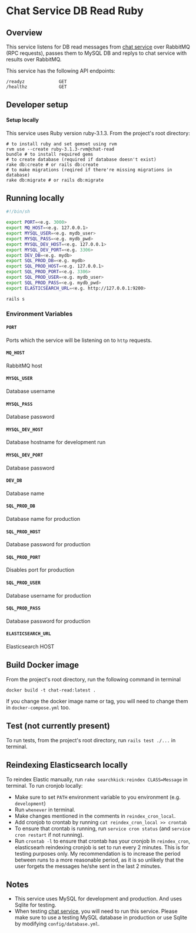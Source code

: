# Chat Service DB Read Ruby
## Overview
This service listens for DB read messages from [chat service](https://github.com/TamerB/chat-service-ruby) over RabbitMQ (RPC requests), passes them to MySQL DB and replys to chat service with results over RabbitMQ.

This service has the following API endpoints:
```
/readyz             GET
/healthz            GET
```

## Developer setup
#### Setup locally
This service uses Ruby version ruby-3.1.3.
From the project's root directory:

```
# to install ruby and set gemset using rvm
rvm use --create ruby-3.1.3-rvm@chat-read
bundle # to install required gems
# to create database (required if database doesn't exist)
rake db:create # or rails db:create
# to make migrations (reqired if there're missing migrations in database)
rake db:migrate # or rails db:migrate
```

## Running locally
```bash
#!/bin/sh

export PORT=<e.g. 3000>
export MQ_HOST=<e.g. 127.0.0.1>
export MYSQL_USER=<e.g. mydb_user>
export MYSQL_PASS=<e.g. mydb_pwd>
export MYSQL_DEV_HOST=<e.g. 127.0.0.1>
export MYSQL_DEV_PORT=<e.g. 3306>
export DEV_DB=<e.g. mydb>
export SQL_PROD_DB=<e.g. mydb>
export SQL_PROD_HOST=<e.g. 127.0.0.1>
export SQL_PROD_PORT=<e.g. 3306>
export SQL_PROD_USER=<e.g. mydb_user>
export SQL_PROD_PASS=<e.g. mydb_pwd>
export ELASTICSEARCH_URL=<e.g. http://127.0.0.1:9200>

rails s
```

### Environment Variables
#### `PORT`
Ports which the service will be listening on to `http` requests.
#### `MQ_HOST`
RabbitMQ host
#### `MYSQL_USER`
Database username
#### `MYSQL_PASS`
Database password
#### `MYSQL_DEV_HOST`
Database hostname for development run
#### `MYSQL_DEV_PORT`
Database password
#### `DEV_DB`
Database name
#### `SQL_PROD_DB`
Database name for production
#### `SQL_PROD_HOST`
Database password for production
#### `SQL_PROD_PORT`
Disables port for production
#### `SQL_PROD_USER`
Database username for production
#### `SQL_PROD_PASS`
Database password for production
#### `ELASTICSEARCH_URL`
Elasticsearch HOST

## Build Docker image
From the project's root directory, run the following command in terminal
```
docker build -t chat-read:latest .
```
If you change the docker image name or tag, you will need to change them in `docker-compose.yml` too.

## Test (not currently present)
To run tests, from the project's root directory, run `rails test ./...` in terminal.

## Reindexing Elasticsearch locally
To reindex Elastic manually, run `rake searchkick:reindex CLASS=Message` in terminal.
To run cronjob locally:
- Make sure to set `PATH` environment variable to you environment (e.g. `development`)
- Run `whenever` in terminal.
- Make changes mentioned in the comments in `reindex_cron_local`.
- Add cronjob to crontab by running `cat reindex_cron_local >> crontab`
- To ensure that crontab is running, run `service cron status` (and `service cron restart` if not running).
- Run `crontab -l` to ensure that crontab has your cronjob
In `reindex_cron`, elasticsearh reindexing cronjob is set to run every 2 minutes. This is for testing purposes only. My recommendation is to increase the period between runs to a more reasonable period, as it is so unlikely that the user forgets the messages he/she sent in the last 2 minutes.

## Notes
- This service uses MySQL for development and production. And uses Sqlite for testing.
- When testing [chat service](https://github.com/TamerB/chat-service-ruby), you will need to run this service. Please make sure to use a testing MySQL database in production or use Sqlite by modifying `config/database.yml`.